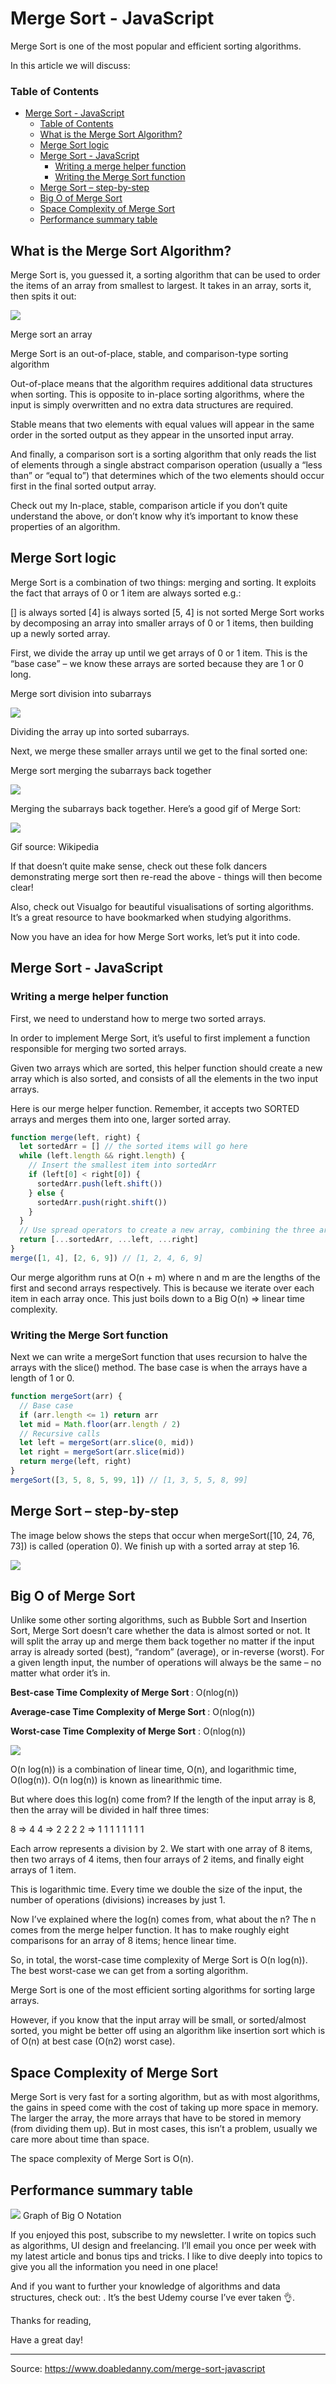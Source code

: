 # Merge Sort - JavaScript


Merge Sort is one of the most popular and efficient sorting algorithms.

In this article we will discuss:
### Table of Contents
- [Merge Sort - JavaScript](#merge-sort---javascript)
    - [Table of Contents](#table-of-contents)
  - [What is the Merge Sort Algorithm?](#what-is-the-merge-sort-algorithm)
  - [Merge Sort logic](#merge-sort-logic)
  - [Merge Sort - JavaScript](#merge-sort---javascript-1)
    - [Writing a merge helper function](#writing-a-merge-helper-function)
    - [Writing the Merge Sort function](#writing-the-merge-sort-function)
  - [Merge Sort – step-by-step](#merge-sort--step-by-step)
  - [Big O of Merge Sort](#big-o-of-merge-sort)
  - [Space Complexity of Merge Sort](#space-complexity-of-merge-sort)
  - [Performance summary table](#performance-summary-table)

## What is the Merge Sort Algorithm?
Merge Sort is, you guessed it, a sorting algorithm that can be used to order the items of an array from smallest to largest. It takes in an array, sorts it, then spits it out:

<img src="./merge-sort-7.jpeg">

Merge sort an array

Merge Sort is an out-of-place, stable, and comparison-type sorting algorithm

Out-of-place means that the algorithm requires additional data structures when sorting. This is opposite to in-place sorting algorithms, where the input is simply overwritten and no extra data structures are required.

Stable means that two elements with equal values will appear in the same order in the sorted output as they appear in the unsorted input array.

And finally, a comparison sort is a sorting algorithm that only reads the list of elements through a single abstract comparison operation (usually a “less than” or “equal to”) that determines which of the two elements should occur first in the final sorted output array.

Check out my In-place, stable, comparison article if you don’t quite understand the above, or don’t know why it’s important to know these properties of an algorithm.

## Merge Sort logic
Merge Sort is a combination of two things: merging and sorting. It exploits the fact that arrays of 0 or 1 item are always sorted e.g.:

[] is always sorted
[4] is always sorted
[5, 4] is not sorted
Merge Sort works by decomposing an array into smaller arrays of 0 or 1 items, then building up a newly sorted array.

First, we divide the array up until we get arrays of 0 or 1 item. This is the “base case” – we know these arrays are sorted because they are 1 or 0 long.

Merge sort division into subarrays

<img src="./merge-sort-6.jpeg">

Dividing the array up into sorted subarrays. 

Next, we merge these smaller arrays until we get to the final sorted one:

Merge sort merging the subarrays back together

<img src ="./merge-sort-2.jpeg">

Merging the subarrays back together. 
Here’s a good gif of Merge Sort:

<img src ="./merge-sort-1.gif">

Gif source: Wikipedia

If that doesn’t quite make sense, check out these folk dancers demonstrating merge sort then re-read the above - things will then become clear!

Also, check out Visualgo for beautiful visualisations of sorting algorithms. It’s a great resource to have bookmarked when studying algorithms.

Now you have an idea for how Merge Sort works, let’s put it into code.

## Merge Sort - JavaScript
### Writing a merge helper function
First, we need to understand how to merge two sorted arrays.

In order to implement Merge Sort, it’s useful to first implement a function responsible for merging two sorted arrays.

Given two arrays which are sorted, this helper function should create a new array which is also sorted, and consists of all the elements in the two input arrays.

Here is our merge helper function. Remember, it accepts two SORTED arrays and merges them into one, larger sorted array.
```js
function merge(left, right) {
  let sortedArr = [] // the sorted items will go here
  while (left.length && right.length) {
    // Insert the smallest item into sortedArr
    if (left[0] < right[0]) {
      sortedArr.push(left.shift())
    } else {
      sortedArr.push(right.shift())
    }
  }
  // Use spread operators to create a new array, combining the three arrays
  return [...sortedArr, ...left, ...right]
}
merge([1, 4], [2, 6, 9]) // [1, 2, 4, 6, 9]
```
Our merge algorithm runs at O(n + m) where n and m are the lengths of the first and second arrays respectively. This is because we iterate over each item in each array once. This just boils down to a Big O(n) => linear time complexity.

### Writing the Merge Sort function
Next we can write a mergeSort function that uses recursion to halve the arrays with the slice() method. The base case is when the arrays have a length of 1 or 0.
```js
function mergeSort(arr) {
  // Base case
  if (arr.length <= 1) return arr
  let mid = Math.floor(arr.length / 2)
  // Recursive calls
  let left = mergeSort(arr.slice(0, mid))
  let right = mergeSort(arr.slice(mid))
  return merge(left, right)
}
mergeSort([3, 5, 8, 5, 99, 1]) // [1, 3, 5, 5, 8, 99]
```
## Merge Sort – step-by-step
The image below shows the steps that occur when mergeSort([10, 24, 76, 73]) is called (operation 0). We finish up with a sorted array at step 16.


<img  src="./merge-sort-5.jpeg">

## Big O of Merge Sort
Unlike some other sorting algorithms, such as Bubble Sort and Insertion Sort, Merge Sort doesn’t care whether the data is almost sorted or not. It will split the array up and merge them back together no matter if the input array is already sorted (best), “random” (average), or in-reverse (worst). For a given length input, the number of operations will always be the same – no matter what order it’s in.

<b> Best-case Time Complexity of Merge Sort </b> : O(nlog(n))

<b>  Average-case Time Complexity of Merge Sort </b>: O(nlog(n))

<b>  Worst-case Time Complexity of Merge Sort</b> : O(nlog(n))

<img src="./merge-sort-3.jpeg">

O(n log(n)) is a combination of linear time, O(n), and logarithmic time, O(log(n)). O(n log(n)) is known as linearithmic time.

But where does this log(n) come from? If the length of the input array is 8, then the array will be divided in half three times:

8 => 4 4 => 2 2 2 2 => 1 1 1 1 1 1 1 1

Each arrow represents a division by 2. We start with one array of 8 items, then two arrays of 4 items, then four arrays of 2 items, and finally eight arrays of 1 item.

This is logarithmic time. Every time we double the size of the input, the number of operations (divisions) increases by just 1.

Now I’ve explained where the log(n) comes from, what about the n? The n comes from the merge helper function. It has to make roughly eight comparisons for an array of 8 items; hence linear time.

So, in total, the worst-case time complexity of Merge Sort is O(n log(n)). The best worst-case we can get from a sorting algorithm.

Merge Sort is one of the most efficient sorting algorithms for sorting large arrays.

However, if you know that the input array will be small, or sorted/almost sorted, you might be better off using an algorithm like insertion sort which is of O(n) at best case (O(n2) worst case).

## Space Complexity of Merge Sort
Merge Sort is very fast for a sorting algorithm, but as with most algorithms, the gains in speed come with the cost of taking up more space in memory. The larger the array, the more arrays that have to be stored in memory (from dividing them up). But in most cases, this isn’t a problem, usually we care more about time than space.

The space complexity of Merge Sort is O(n).

## Performance summary table

<img  src ="./merge-sort-4.jpeg">
Graph of Big O Notation

If you enjoyed this post, subscribe to my newsletter. I write on topics such as algorithms, UI design and freelancing. I’ll email you once per week with my latest article and bonus tips and tricks. I like to dive deeply into topics to give you all the information you need in one place!

And if you want to further your knowledge of algorithms and data structures, check out: . It’s the best Udemy course I’ve ever taken 👌.

Thanks for reading,

Have a great day!

--------------
Source: https://www.doabledanny.com/merge-sort-javascript